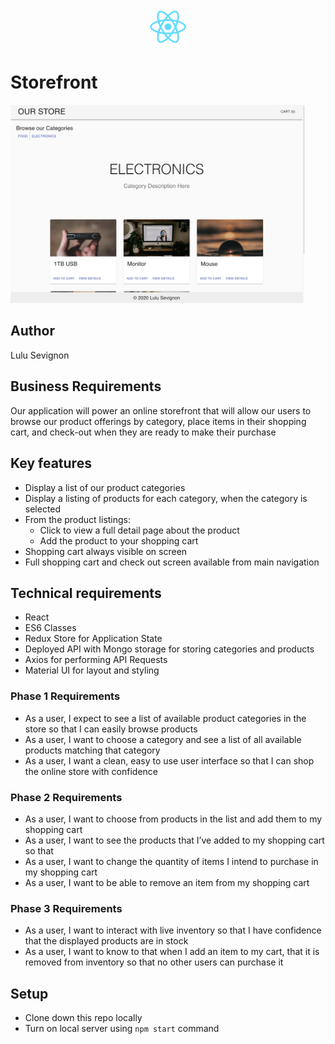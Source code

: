 <p align="center">
  <a href="">
    <img alt="react" src="./public/logo192.png" width="60" />
  </a>
</p>

# Storefront

<img alt="storefront" src="./public/storefront-bkground.png" width="470" />

## Author 
Lulu Sevignon

## Business Requirements
Our application will power an online storefront that will allow our users to browse our product offerings by category, place items in their shopping cart, and check-out when they are ready to make their purchase

## Key features

- Display a list of our product categories
- Display a listing of products for each category, when the category is selected
- From the product listings:
    - Click to view a full detail page about the product
    - Add the product to your shopping cart
- Shopping cart always visible on screen
- Full shopping cart and check out screen available from main navigation

## Technical requirements

- React
- ES6 Classes
- Redux Store for Application State
- Deployed API with Mongo storage for storing categories and products
- Axios for performing API Requests
- Material UI for layout and styling

### Phase 1 Requirements

- As a user, I expect to see a list of available product categories in the store so that I can easily browse products
- As a user, I want to choose a category and see a list of all available products matching that category
- As a user, I want a clean, easy to use user interface so that I can shop the online store with confidence

### Phase 2 Requirements

- As a user, I want to choose from products in the list and add them to my shopping cart
- As a user, I want to see the products that I’ve added to my shopping cart so that
- As a user, I want to change the quantity of items I intend to purchase in my shopping cart
- As a user, I want to be able to remove an item from my shopping cart

### Phase 3 Requirements

- As a user, I want to interact with live inventory so that I have confidence that the displayed products are in stock
- As a user, I want to know to that when I add an item to my cart, that it is removed from inventory so that no other users can purchase it

## Setup

- Clone down this repo locally
- Turn on local server using `npm start` command